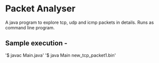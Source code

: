 # Packet Analyser
A java program to explore tcp, udp and icmp packets in details. Runs as command line program.

## Sample execution -

'$ javac Main.java'
'$ java Main new_tcp_packet1.bin'
